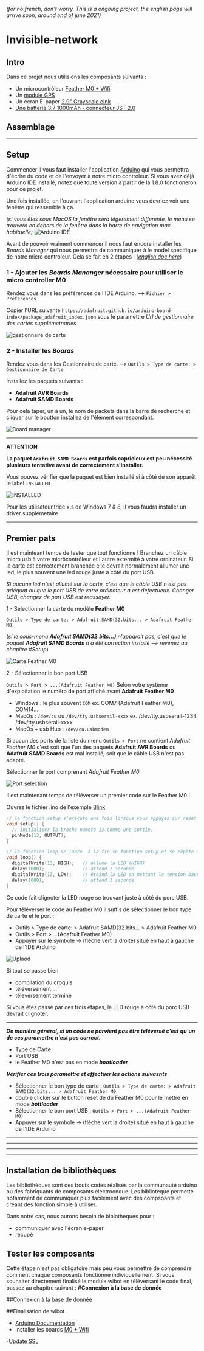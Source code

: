 _(for no french, don't worry. This is a ongoing project, the english page will arrive soon, around end of june 2021)_

# Invisible-network

## Intro

Dans ce projet nous utilisions les composants suivants :

- Un microcontrôleur [Feather M0 + Wifi](https://learn.adafruit.com/adafruit-feather-m0-wifi-atwinc1500/)
- Un [module GPS](https://learn.adafruit.com/adafruit-ultimate-gps/arduino-wiring)
- Un écran E-paper [2.9" Grayscale eInk](https://learn.adafruit.com/adafruit-eink-display-breakouts/grayscale-29-overview)
- [Une batterie 3.7 1000mAh - connecteur JST 2.0](https://www.bastelgarage.ch/lipo-akku-1000mah-jst-1-25-lithium-ion-polymer-fur-lora-ttgo?search=lipo)

## Assemblage

---

## Setup

Commencer il vous faut installer l'application [Arduino](https://www.arduino.cc/en/software) qui vous permettra d'écrire du code et de l'envoyer à notre micro controleur. Si vous avez déjà Arduino IDE installé, notez que toute version à partir de la 1.8.0 fonctioneron pour ce projet.

Une fois installée, en l'ouvrant l'application arduino vous devriez voir une fenêtre qui ressemble à ça.

_(si vous êtes sous MacOS la fenêtre sera légerement différente, le menu se trouvera en dehors de la fenêtre dans la barre de navigation mac habituelle)_
![Arduino IDE](assets/images/arduino_ide.png)

Avant de pouvoir vraiment commencer il nous faut encore installer les _Boards Manager_ qui nous permettra de communiquer à le model spécifique de notre micro controleur.
Cela se fait en 2 étapes : (_[english doc here](https://learn.adafruit.com/adafruit-feather-m0-wifi-atwinc1500/setup)_)

### 1 - Ajouter les _Boards Mananger_ nécessaire pour utiliser le micro controller M0

Rendez vous dans les préférences de l'IDE Arduino.
--> `Fichier > Préférences`

Copier l'URL suivante `https://adafruit.github.io/arduino-board-index/package_adafruit_index.json` sous le paramettre _Url de gestionnaire des cartes supplémetnaries_

![gestionnaire de carte](assets/images/preference.png)

### 2 - Installer les _Boards_

Rendez vous dans les Gestionnaire de carte.
--> `Outils > Type de carte: > Gestionnaire de Carte`

Installez les paquets suivants :

- **Adafruit AVR Boards**
- **Adafruit SAMD Boards**

Pour cela taper, un à un, le nom de packets dans la barre de recherche et cliquer sur le boutton installez de l'élément correspondant.

![Board manager](assets/images/board_manager.png)

---

**ATTENTION**

**La paquet `Adafruit SAMD Boards` est parfois capricieux est peu nécessité plusieurs tentative avant de correctement s'installer.**

Vous pouvez vérifier que la paquet est bien installé si à côté de son apparêt le label `INSTALLED`

![INSTALLED](assets/images/installed.png)

Pour les utilisateur.trice.x.s de Windows 7 & 8, il vous faudra installer un driver supplémetaire

---

## Premier pats

Il est mainteant temps de tester que tout fonctionne !
Branchez un câble micro usb à votre micrôcontrôleur et l'autre extermité à votre ordinateur. Si la carte est correctement branchée elle devrait normalement allumer une led, le plus souvent une led rouge juste à côté du port USB.

_Si aucune led n'est allumé sur la carte, c'est que le câble USB n'est pas adéquat ou que le port USB de votre ordinateur a est defectueux. Changer USB, changez de port USB est reassayer._

1 - Sélectionner la carte du modèle **Feather M0**

`Outils > Type de carte: > Adafruit SAMD(32.bits... > Adafruit Feather M0`

(_si le sous-menu **Adafruit SAMD(32.bits...)** n'apparait pas, c'est que le paquet **Adafruit SAMD Boards** n'a été correction installé --> revenez au chapitre #Setup_)

![Carte Feather M0](assets/images/selection_M0.png)

2 - Sélectionner le bon port USB

`Outils > Port > ...(Adafruit Feather M0)`
Selon votre système d'exploitation le numéro de port affiché avant **Adafruit Feather M0**

- Windows : le plus souvent `COM` ex. COM7 (Adafruit Feather M0), COM14...
- MacOs : `/dev/cu` ou `/dev/tty.usbserail-xxxx` ex. /dev/tty.usbserail-1234 /dev/tty.usbserail-xxxx
- MacOs + usb Hub : `/dev/cu.usbmodem`

Si aucun des ports de la liste du menu `Outils > Port` ne contient _Adafruit Feather M0_ c'est soit que l'un des paquets **Adafruit AVR Boards** ou **Adafruit SAMD Boards** est mal installé, soit que le câble USB n'est pas adapté.

Sélectionner le port comprenant _Adafruit Feather M0_

![Port selection](assets/images/port_selection.png)

Il est maintenant temps de téléverser un premier code sur le Feather M0 !

Ouvrez le fichier .ino de l'exemple [Blink](https://github.com/paulllleon/Invisible-network/blob/main/electronic/basic/blink/blink.ino)

```C++
// la fonction setup s'exécute une fois lorsque vous appuyez sur reset ou allumez la carte
void setup() {
  // initialiser la broche numero 13 comme une sortie.
  pinMode(13, OUTPUT);
}

// la fonction loop se lance  à la fin se fonction setup et se répète à l'infini
void loop() {
  digitalWrite(13, HIGH);   // allume la LED (HIGH)
  delay(1000);              // attend 1 seconde
  digitalWrite(13, LOW);    // éteind la LED en mettant la tension basse(LOW)
  delay(1000);              // attend 1 seconde
}
```

Ce code fait clignoter la LED rouge se trouvant juste à côté du porc USB.

Pour téléverser le code au Feather M0 il suffis de sélectionner le bon type de carte et le port :

- Outils > Type de carte: > Adafruit SAMD(32.bits... > Adafruit Feather M0
- Outils > Port > ...(Adafruit Feather M0)
- Appuyer sur le symbole → (flèche vert la droite) situé en haut à gauche de l'IDE Arduino

![Uplaod](assets/images/upload.png)

Si tout se passe bien

- compilation du croquis
- téléversement ...
- téleversement terminé

Si vous êtes passé par ces trois étapes, la LED rouge à côté du porc USB devrait clignoter.

<!-- click the RST button twice (like a double-click)to get back into the bootloader.

The red LED will pulse and/or RGB LED will be green, so you know that its in bootloader mode.

Once it is in bootloader mode, you can select the newly created COM/Serial port and re-try uploading. -->

---

_**De manière général, si un code ne parvient pas être téléversé c'est qu'un de ces paramettre n'est pas correct.**_

- Type de Carte
- Port USB
- le Feather M0 n'est pas en mode _**bootloader**_

_**Vérifier ces trois paramettre et effectuer les actions suivasnts**_

- Sélectionner le bon type de carte : `Outils > Type de carte: > Adafruit SAMD(32.bits... > Adafruit Feather M0`
- double clicker sur le button reset de du Feather M0 pour le mettre en mode _**bottloader**_
- Sélectionner le bon port USB : `Outils > Port > ...(Adafruit Feather M0)`
- Appuyer sur le symbole → (flèche vert la droite) situé en haut à gauche de l'IDE Arduino

---

---

---

---

## Installation de bibliothèques

Les bibliothèques sont des bouts codes réalisés par la communauté arduino ou des fabriquants de composants électroonque. Les bibliotèque permette notamment de communiquer plus facilement avec des compsoants et créant des fonction simple à utiliser.

Dans notre cas, nous aurons besoin de biblothèques pour :

- communiquer avec l'écran e-paper
- récupé

## Tester les composants

Cette étape n'est pas obligatoire mais peu vous permettre de comprendre comment chaque composants fonctionne individuellement. Si vous souhaiter directement finalisé le module wibot en téléversant le code final, passez au chapitre suivant : **#Connexion à la base de donnée**

##Connexion à la base de donnée

##Finalisation de wibot

- [Arduino Documentation](https://www.arduino.cc/reference/en/)
- Installer les boards [M0 + Wifi](https://learn.adafruit.com/adafruit-feather-m0-wifi-atwinc1500/setup)

-[Update SSL](https://learn.adafruit.com/adafruit-feather-m0-wifi-atwinc1500/updating-ssl-certificates)
